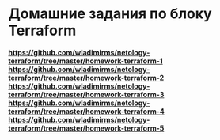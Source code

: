 # Домашние задания по блоку Terraform

**https://github.com/wladimirms/netology-terraform/tree/master/homework-terraform-1**
**https://github.com/wladimirms/netology-terraform/tree/master/homework-terraform-2**
**https://github.com/wladimirms/netology-terraform/tree/master/homework-terraform-3**
**https://github.com/wladimirms/netology-terraform/tree/master/homework-terraform-4**
**https://github.com/wladimirms/netology-terraform/tree/master/homework-terraform-5**
